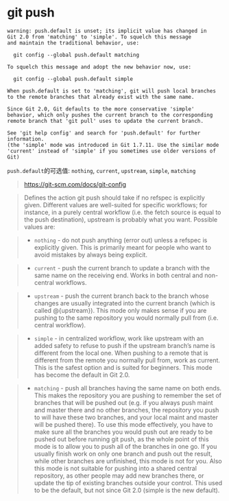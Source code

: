 # git push

```shell
warning: push.default is unset; its implicit value has changed in
Git 2.0 from 'matching' to 'simple'. To squelch this message
and maintain the traditional behavior, use:

  git config --global push.default matching

To squelch this message and adopt the new behavior now, use:

  git config --global push.default simple

When push.default is set to 'matching', git will push local branches
to the remote branches that already exist with the same name.

Since Git 2.0, Git defaults to the more conservative 'simple'
behavior, which only pushes the current branch to the corresponding
remote branch that 'git pull' uses to update the current branch.

See 'git help config' and search for 'push.default' for further information.
(the 'simple' mode was introduced in Git 1.7.11. Use the similar mode
'current' instead of 'simple' if you sometimes use older versions of Git)
```

`push.default`的可选值: `nothing`, `current`, `upstream`, `simple`, `matching`

> https://git-scm.com/docs/git-config

> Defines the action git push should take if no refspec is explicitly given. Different values are well-suited for specific workflows; for instance, in a purely central workflow (i.e. the fetch source is equal to the push destination), upstream is probably what you want. Possible values are:

> - `nothing` - do not push anything (error out) unless a refspec is explicitly given. This is primarily meant for people who want to avoid mistakes by always being explicit.

> - `current` - push the current branch to update a branch with the same name on the receiving end. Works in both central and non-central workflows.

> - `upstream` - push the current branch back to the branch whose changes are usually integrated into the current branch (which is called @{upstream}). This mode only makes sense if you are pushing to the same repository you would normally pull from (i.e. central workflow).

> - `simple` - in centralized workflow, work like upstream with an added safety to refuse to push if the upstream branch’s name is different from the local one. When pushing to a remote that is different from the remote you normally pull from, work as current. This is the safest option and is suited for beginners. This mode has become the default in Git 2.0.

> - `matching` - push all branches having the same name on both ends. This makes the repository you are pushing to remember the set of branches that will be pushed out (e.g. if you always push maint and master there and no other branches, the repository you push to will have these two branches, and your local maint and master will be pushed there). To use this mode effectively, you have to make sure all the branches you would push out are ready to be pushed out before running git push, as the whole point of this mode is to allow you to push all of the branches in one go. If you usually finish work on only one branch and push out the result, while other branches are unfinished, this mode is not for you. Also this mode is not suitable for pushing into a shared central repository, as other people may add new branches there, or update the tip of existing branches outside your control. This used to be the default, but not since Git 2.0 (simple is the new default).
